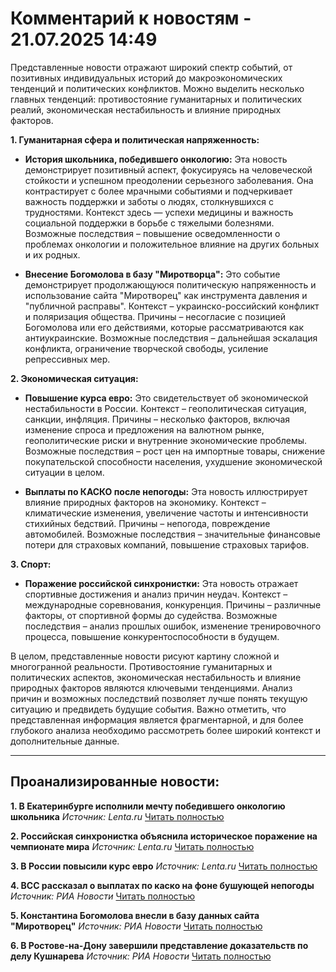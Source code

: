 # Комментарий к новостям - 21.07.2025 14:49

Представленные новости отражают широкий спектр событий, от позитивных индивидуальных историй до макроэкономических тенденций и политических конфликтов.  Можно выделить несколько главных тенденций:  противостояние гуманитарных и политических реалий,  экономическая нестабильность и влияние природных факторов.

**1. Гуманитарная сфера и политическая напряженность:**

* **История школьника, победившего онкологию:**  Эта новость демонстрирует позитивный аспект, фокусируясь на человеческой стойкости и успешном преодолении серьезного заболевания. Она контрастирует с более мрачными событиями и подчеркивает важность поддержки и заботы о людях, столкнувшихся с трудностями.  Контекст здесь —  успехи медицины и важность социальной поддержки в борьбе с тяжелыми болезнями.  Возможные последствия –  повышение осведомленности о проблемах онкологии и  положительное влияние на других больных и их родных.

* **Внесение Богомолова в базу "Миротворца":**  Это событие демонстрирует  продолжающуюся политическую напряженность и использование  сайта "Миротворец" как инструмента давления и  "публичной расправы". Контекст –  украинско-российский конфликт и  поляризация общества. Причины –  несогласие с позицией Богомолова или его действиями, которые  рассматриваются как антиукраинские. Возможные последствия –  дальнейшая эскалация конфликта,  ограничение творческой свободы,  усиление репрессивных мер.

**2. Экономическая ситуация:**

* **Повышение курса евро:**  Это свидетельствует об экономической нестабильности в России. Контекст –  геополитическая ситуация, санкции,  инфляция. Причины –  несколько факторов, включая  изменение спроса и предложения на валютном рынке,  геополитические риски и  внутренние экономические проблемы. Возможные последствия –  рост цен на импортные товары,  снижение покупательской способности населения,  ухудшение экономической ситуации в целом.

* **Выплаты по КАСКО после непогоды:**  Эта новость иллюстрирует влияние природных факторов на экономику. Контекст –  климатические изменения,  увеличение частоты и интенсивности стихийных бедствий. Причины –  непогода,  повреждение автомобилей. Возможные последствия –  значительные финансовые потери для страховых компаний,  повышение страховых тарифов.


**3. Спорт:**

* **Поражение российской синхронистки:**  Эта новость отражает  спортивные достижения и  анализ причин неудач.  Контекст –  международные соревнования,  конкуренция. Причины –  различные факторы,  от  спортивной формы до  судейства. Возможные последствия –  анализ  прошлых ошибок,  изменение тренировочного процесса,  повышение конкурентоспособности в будущем.


В целом, представленные новости рисуют картину сложной и многогранной реальности.  Противостояние гуманитарных и политических аспектов,  экономическая нестабильность и влияние природных факторов  являются  ключевыми тенденциями.  Анализ причин и возможных последствий  позволяет  лучше понять  текущую ситуацию и  предвидеть  будущие события.  Важно отметить, что  представленная информация  является  фрагментарной, и для  более глубокого анализа  необходимо  рассмотреть  более широкий контекст и  дополнительные данные.


---

## Проанализированные новости:

**1. В Екатеринбурге исполнили мечту победившего онкологию школьника**
*Источник: Lenta.ru*
[Читать полностью](https://lenta.ru/news/2025/07/21/v-ekaterinburge-ispolnili-mechtu-pobedivshego-onkologiyu-shkolnika/)

**2. Российская синхронистка объяснила историческое поражение на чемпионате мира**
*Источник: Lenta.ru*
[Читать полностью](https://lenta.ru/news/2025/07/21/rossiyskaya-sinhronistka-ob-yasnila-istoricheskoe-porazhenie-na-chempionate-mira/)

**3. В России повысили курс евро**
*Источник: Lenta.ru*
[Читать полностью](https://lenta.ru/news/2025/07/21/v-rossii-povysili-kurs-evro/)

**4. ВСС рассказал о выплатах по каско на фоне бушующей непогоды**
*Источник: РИА Новости*
[Читать полностью](https://ria.ru/20250721/avtomobil-2030465511.html)

**5. Константина Богомолова внесли в базу данных сайта "Миротворец"**
*Источник: РИА Новости*
[Читать полностью](https://ria.ru/20250721/bogomolov-2030464282.html)

**6. В Ростове-на-Дону завершили представление доказательств по делу Кушнарева**
*Источник: РИА Новости*
[Читать полностью](https://ria.ru/20250721/sud-2030463758.html)

